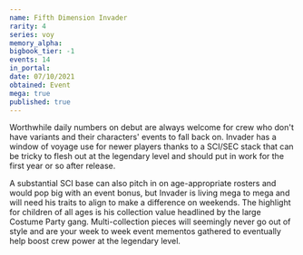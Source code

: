 ```yaml
---
name: Fifth Dimension Invader
rarity: 4
series: voy
memory_alpha:
bigbook_tier: -1
events: 14
in_portal:
date: 07/10/2021
obtained: Event
mega: true
published: true
---
```


Worthwhile daily numbers on debut are always welcome for crew who don't have variants and their characters' events to fall back on. Invader has a window of voyage use for newer players thanks to a SCI/SEC stack that can be tricky to flesh out at the legendary level and should put in work for the first year or so after release.

A substantial SCI base can also pitch in on age-appropriate rosters and would pop big with an event bonus, but Invader is living mega to mega and will need his traits to align to make a difference on weekends. The highlight for children of all ages is his collection value headlined by the large Costume Party gang. Multi-collection pieces will seemingly never go out of style and are your week to week event mementos gathered to eventually help boost crew power at the legendary level.
